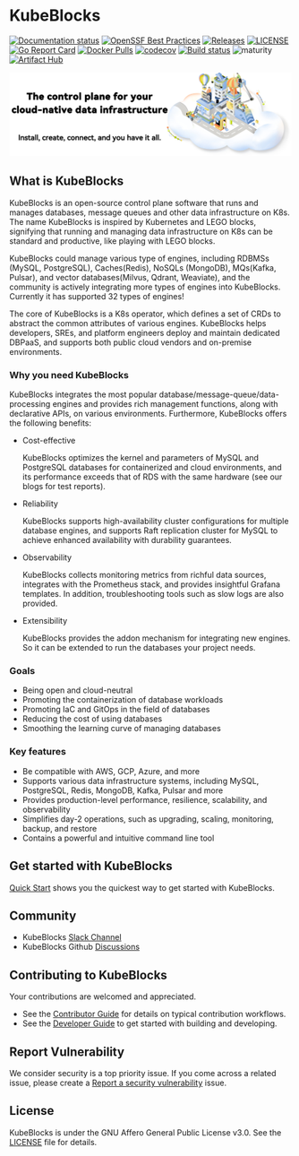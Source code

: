# KubeBlocks

[![Documentation status](https://github.com/apecloud/kubeblocks.io/workflows/Documentation/badge.svg)](https://kubeblocks.io)
[![OpenSSF Best Practices](https://bestpractices.coreinfrastructure.org/projects/7544/badge)](https://bestpractices.coreinfrastructure.org/projects/7544)
[![Releases](https://img.shields.io/github/v/release/apecloud/kubeblocks)](https://github.com/apecloud/kubeblocks/releases/latest)
[![LICENSE](https://img.shields.io/github/license/apecloud/kubeblocks.svg?style=flat-square)](/LICENSE)
[![Go Report Card](https://goreportcard.com/badge/github.com/apecloud/kubeblocks)](https://goreportcard.com/report/github.com/apecloud/kubeblocks)
[![Docker Pulls](https://img.shields.io/docker/pulls/apecloud/kubeblocks)](https://hub.docker.com/r/apecloud/kubeblocks)
[![codecov](https://codecov.io/gh/apecloud/kubeblocks/branch/main/graph/badge.svg?token=GEH4I1C80Y)](https://codecov.io/gh/apecloud/kubeblocks)
[![Build status](https://github.com/apecloud/kubeblocks/workflows/CICD-PUSH/badge.svg)](https://github.com/apecloud/kubeblocks/actions/workflows/cicd-push.yml)
![maturity](https://img.shields.io/static/v1?label=maturity&message=alpha&color=red)
[![Artifact Hub](https://img.shields.io/endpoint?url=https://artifacthub.io/badge/repository/kubeblocks)](https://artifacthub.io/packages/search?repo=kubeblocks)

![image](./docs/img/banner-readme.jpeg)

## What is KubeBlocks

KubeBlocks is an open-source control plane software that runs and manages databases, message queues and other data infrastructure on K8s. The name KubeBlocks is inspired by Kubernetes and LEGO blocks, signifying that running and managing data infrastructure on K8s can be standard and productive, like playing with LEGO blocks. 

KubeBlocks could manage various type of engines, including RDBMSs (MySQL, PostgreSQL), Caches(Redis), NoSQLs (MongoDB), MQs(Kafka, Pulsar), and vector databases(Milvus, Qdrant, Weaviate), and the community is actively integrating more types of engines into KubeBlocks. Currently it has supported 32 types of engines!

The core of KubeBlocks is a K8s operator, which defines a set of CRDs to abstract the common attributes of various engines. KubeBlocks helps developers, SREs, and platform engineers deploy and maintain dedicated DBPaaS, and supports both public cloud vendors and on-premise environments.

### Why you need KubeBlocks

KubeBlocks integrates the most popular database/message-queue/data-processing engines and provides rich management functions, along with declarative APIs, on various environments. Furthermore, KubeBlocks offers the following benefits:

* Cost-effective
  
  KubeBlocks optimizes the kernel and parameters of MySQL and PostgreSQL databases for containerized and cloud environments, and its performance exceeds that of RDS with the same hardware (see our blogs for test reports).

* Reliability
  
  KubeBlocks supports high-availability cluster configurations for multiple database engines, and supports Raft replication cluster for MySQL to achieve enhanced availability with durability guarantees.

* Observability
  
  KubeBlocks collects monitoring metrics from richful data sources, integrates with the Prometheus stack, and provides insightful Grafana templates. In addition, troubleshooting tools such as slow logs are also provided.

* Extensibility
  
  KubeBlocks provides the addon mechanism for integrating new engines. So it can be extended to run the databases your project needs.

### Goals

- Being open and cloud-neutral
- Promoting the containerization of database workloads
- Promoting IaC and GitOps in the field of databases
- Reducing the cost of using databases
- Smoothing the learning curve of managing databases

### Key features

- Be compatible with AWS, GCP, Azure, and more
- Supports various data infrastructure systems, including MySQL, PostgreSQL, Redis, MongoDB, Kafka, Pulsar and more
- Provides production-level performance, resilience, scalability, and observability
- Simplifies day-2 operations, such as upgrading, scaling, monitoring, backup, and restore
- Contains a powerful and intuitive command line tool
  
## Get started with KubeBlocks

[Quick Start](https://kubeblocks.io/docs/preview/user_docs/try-out-on-playground/try-kubeblocks-on-your-laptop) shows you the quickest way to get started with KubeBlocks.

## Community

- KubeBlocks [Slack Channel](https://join.slack.com/t/kubeblocks/shared_invite/zt-29tx52d8n-vli24S6gtD5ODJlNUqLqbQ)
- KubeBlocks Github [Discussions](https://github.com/apecloud/kubeblocks/discussions)

## Contributing to KubeBlocks

Your contributions are welcomed and appreciated.

- See the [Contributor Guide](docs/CONTRIBUTING.md) for details on typical contribution workflows.
- See the [Developer Guide](docs/DEVELOPING.md) to get started with building and developing.

## Report Vulnerability

We consider security is a top priority issue. If you come across a related issue, please create a [Report a security vulnerability](https://github.com/apecloud/kubeblocks/security/advisories/new) issue.

## License

KubeBlocks is under the GNU Affero General Public License v3.0.
See the [LICENSE](./LICENSE) file for details.
